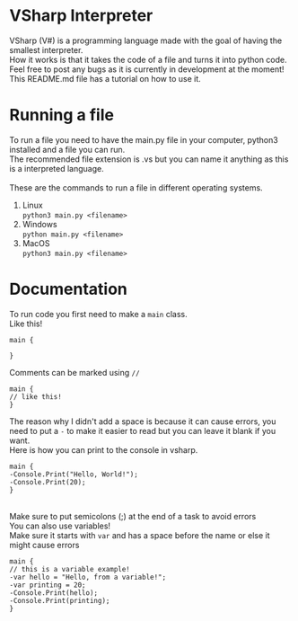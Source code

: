 # VSharp Interpreter

VSharp (V#) is a programming language made with the goal of having the smallest interpreter.
<br>How it works is that it takes the code of a file and turns it into python code.</br>
Feel free to post any bugs as it is currently in development at the moment!
<br>This README.md file has a tutorial on how to use it.</br>

# Running a file
To run a file you need to have the main.py file in your computer, python3 installed and a file you can run.
<br>The recommended file extension is .vs but you can name it anything as this is a interpreted language.</br>
<br>These are the commands to run a file in different operating systems.</br>
1. Linux
<br>`python3 main.py <filename>`</br>
2. Windows
<br>`python main.py <filename>`</br>
3. MacOS
<br>`python3 main.py <filename>`</br>

# Documentation

To run code you first need to make a `main` class.
<br>Like this!</br>
```
main {

}
```
Comments can be marked using `//`
```
main {
// like this!
}
```
The reason why I didn't add a space is because it can cause errors, you need to put a `-` to make it easier to read but you can leave it blank if you want.
<br>Here is how you can print to the console in vsharp.</br>
```
main {
-Console.Print("Hello, World!");
-Console.Print(20);
}
```
<br>Make sure to put semicolons (;) at the end of a task to avoid errors</br>
You can also use variables!
<br>Make sure it starts with `var` and has a space before the name or else it might cause errors</br>
```
main {
// this is a variable example!
-var hello = "Hello, from a variable!";
-var printing = 20;
-Console.Print(hello);
-Console.Print(printing);
}
```
